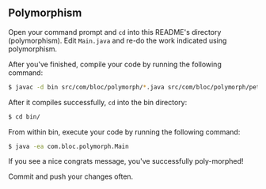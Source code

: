 ## Polymorphism

Open your command prompt and `cd` into this README's directory (polymorphism). Edit `Main.java` and re-do the work indicated using polymorphism.

After you've finished, compile your code by running the following command:

``` bash
$ javac -d bin src/com/bloc/polymorph/*.java src/com/bloc/polymorph/pets/*.java
```

After it compiles successfully, `cd` into the bin directory:

``` bash
$ cd bin/
```

From within bin, execute your code by running the following command:

``` bash
$ java -ea com.bloc.polymorph.Main
```

If you see a nice congrats message, you've successfully poly-morphed!

Commit and push your changes often.